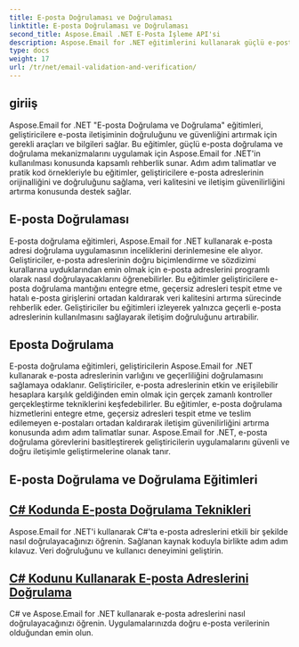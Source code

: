 ```yaml
---
title: E-posta Doğrulaması ve Doğrulaması
linktitle: E-posta Doğrulaması ve Doğrulaması
second_title: Aspose.Email .NET E-Posta İşleme API'si
description: Aspose.Email for .NET eğitimlerini kullanarak güçlü e-posta doğrulama ve doğrulama mekanizmaları uygulayın. İletişim doğruluğunu ve güvenliğini artırın.
type: docs
weight: 17
url: /tr/net/email-validation-and-verification/
---
```


## giriiş

Aspose.Email for .NET "E-posta Doğrulama ve Doğrulama" eğitimleri, geliştiricilere e-posta iletişiminin doğruluğunu ve güvenliğini artırmak için gerekli araçları ve bilgileri sağlar. Bu eğitimler, güçlü e-posta doğrulama ve doğrulama mekanizmalarını uygulamak için Aspose.Email for .NET'in kullanılması konusunda kapsamlı rehberlik sunar. Adım adım talimatlar ve pratik kod örnekleriyle bu eğitimler, geliştiricilere e-posta adreslerinin orijinalliğini ve doğruluğunu sağlama, veri kalitesini ve iletişim güvenilirliğini artırma konusunda destek sağlar.

## E-posta Doğrulaması

E-posta doğrulama eğitimleri, Aspose.Email for .NET kullanarak e-posta adresi doğrulama uygulamasının inceliklerini derinlemesine ele alıyor. Geliştiriciler, e-posta adreslerinin doğru biçimlendirme ve sözdizimi kurallarına uyduklarından emin olmak için e-posta adreslerini programlı olarak nasıl doğrulayacaklarını öğrenebilirler. Bu eğitimler geliştiricilere e-posta doğrulama mantığını entegre etme, geçersiz adresleri tespit etme ve hatalı e-posta girişlerini ortadan kaldırarak veri kalitesini artırma sürecinde rehberlik eder. Geliştiriciler bu eğitimleri izleyerek yalnızca geçerli e-posta adreslerinin kullanılmasını sağlayarak iletişim doğruluğunu artırabilir.

## Eposta Doğrulama

E-posta doğrulama eğitimleri, geliştiricilerin Aspose.Email for .NET kullanarak e-posta adreslerinin varlığını ve geçerliliğini doğrulamasını sağlamaya odaklanır. Geliştiriciler, e-posta adreslerinin etkin ve erişilebilir hesaplara karşılık geldiğinden emin olmak için gerçek zamanlı kontroller gerçekleştirme tekniklerini keşfedebilirler. Bu eğitimler, e-posta doğrulama hizmetlerini entegre etme, geçersiz adresleri tespit etme ve teslim edilemeyen e-postaları ortadan kaldırarak iletişim güvenilirliğini artırma konusunda adım adım talimatlar sunar. Aspose.Email for .NET, e-posta doğrulama görevlerini basitleştirerek geliştiricilerin uygulamalarını güvenli ve doğru iletişimle geliştirmelerine olanak tanır.

## E-posta Doğrulama ve Doğrulama Eğitimleri
## [C# Kodunda E-posta Doğrulama Teknikleri](./email-validation-techniques-in-csharp-code/)
Aspose.Email for .NET'i kullanarak C#'ta e-posta adreslerini etkili bir şekilde nasıl doğrulayacağınızı öğrenin. Sağlanan kaynak koduyla birlikte adım adım kılavuz. Veri doğruluğunu ve kullanıcı deneyimini geliştirin.
## [C# Kodunu Kullanarak E-posta Adreslerini Doğrulama](./validating-email-addresses-using-csharp-code/)
C# ve Aspose.Email for .NET kullanarak e-posta adreslerini nasıl doğrulayacağınızı öğrenin. Uygulamalarınızda doğru e-posta verilerinin olduğundan emin olun.